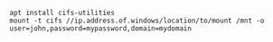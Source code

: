 <!-- TITLE: Mntwinshare -->
<!-- SUBTITLE: A quick summary of Mntwinshare -->


```text
apt install cifs-utilities
mount -t cifs //ip.address.of.windows/location/to/mount /mnt -o user=john,password=mypassword,domain=mydomain
```
